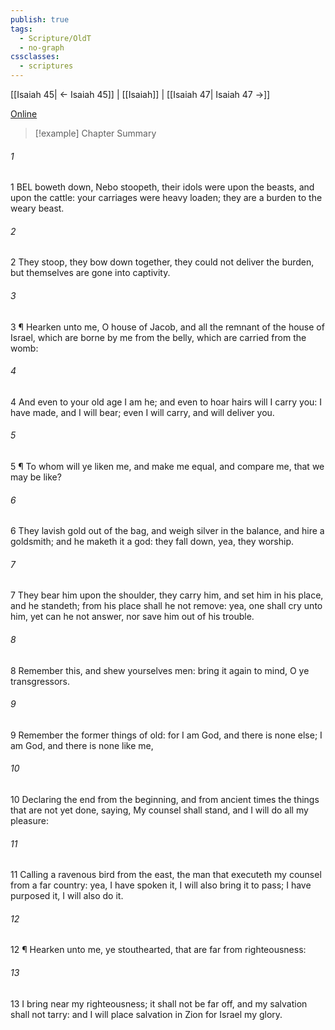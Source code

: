 ```yaml
---
publish: true
tags:
  - Scripture/OldT
  - no-graph
cssclasses:
  - scriptures
---
```

[[Isaiah 45| ← Isaiah 45]] | [[Isaiah]] | [[Isaiah 47| Isaiah 47 →]]

[Online](https://churchofjesuschrist.org/study/scriptures/ot/isa/46?lang=eng)

>[!example] Chapter Summary
>
###### 1
1 BEL boweth down, Nebo stoopeth, their idols were upon the beasts, and upon the cattle: your carriages were heavy loaden; they are a burden to the weary beast.
###### 2
2 They stoop, they bow down together, they could not deliver the burden, but themselves are gone into captivity.
###### 3
3 ¶ Hearken unto me, O house of Jacob, and all the remnant of the house of Israel, which are borne by me from the belly, which are carried from the womb:
###### 4
4 And even to your old age I am he; and even to hoar hairs will I carry you: I have made, and I will bear; even I will carry, and will deliver you.
###### 5
5 ¶ To whom will ye liken me, and make me equal, and compare me, that we may be like?
###### 6
6 They lavish gold out of the bag, and weigh silver in the balance, and hire a goldsmith; and he maketh it a god: they fall down, yea, they worship.
###### 7
7 They bear him upon the shoulder, they carry him, and set him in his place, and he standeth; from his place shall he not remove: yea, one shall cry unto him, yet can he not answer, nor save him out of his trouble.
###### 8
8 Remember this, and shew yourselves men: bring it again to mind, O ye transgressors.
###### 9
9 Remember the former things of old: for I am God, and there is none else; I am God, and there is none like me,
###### 10
10 Declaring the end from the beginning, and from ancient times the things that are not yet done, saying, My counsel shall stand, and I will do all my pleasure:
###### 11
11 Calling a ravenous bird from the east, the man that executeth my counsel from a far country: yea, I have spoken it, I will also bring it to pass; I have purposed it, I will also do it.
###### 12
12 ¶ Hearken unto me, ye stouthearted, that are far from righteousness:
###### 13
13 I bring near my righteousness; it shall not be far off, and my salvation shall not tarry: and I will place salvation in Zion for Israel my glory.



